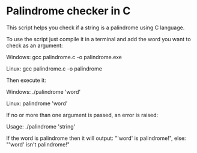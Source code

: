# Palindrome checker in C

This script helps you check if a string is a palindrome using C language.

To use the script just compile it in a terminal and add the word you want to check as an argument:

Windows:
gcc palindrome.c -o palindrome.exe

Linux:
gcc palindrome.c -o palindrome

Then execute it:

Windows:
./palindrome 'word'

Linux:
palindrome 'word'

If no or more than one argument is passed, an error is raised:

Usage:
./palindrome 'string'

If the word is palindrome then it will output: "'word' is palindrome!", else: "'word' isn't palindrome!"

